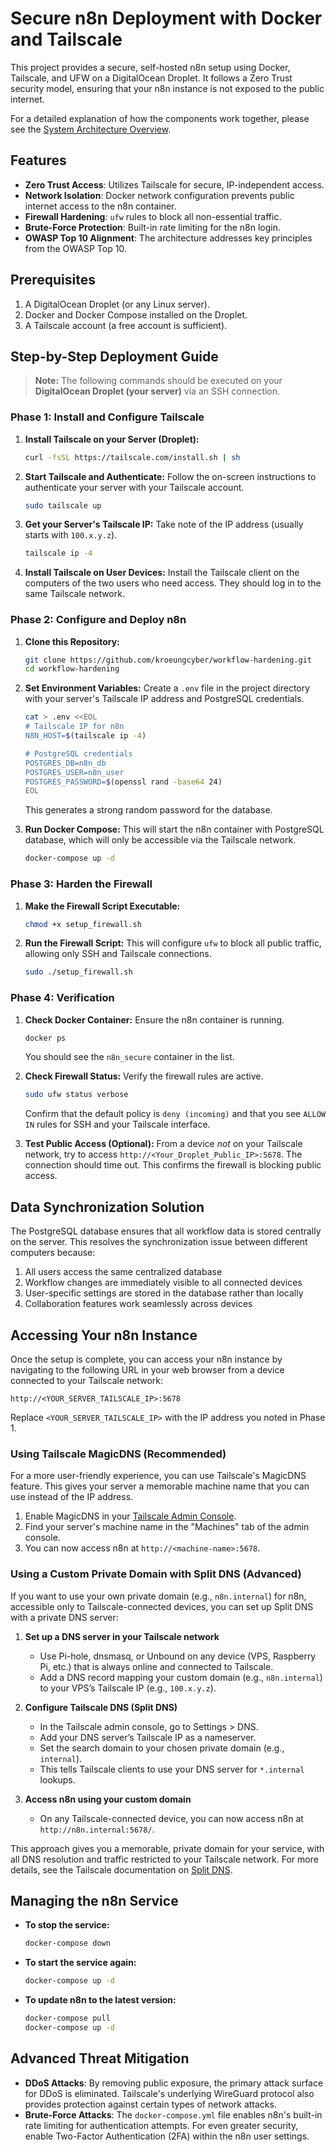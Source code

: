 # Secure n8n Deployment with Docker and Tailscale

This project provides a secure, self-hosted n8n setup using Docker, Tailscale, and UFW on a DigitalOcean Droplet. It follows a Zero Trust security model, ensuring that your n8n instance is not exposed to the public internet.

For a detailed explanation of how the components work together, please see the [System Architecture Overview](ARCHITECTURE.md).

## Features

- **Zero Trust Access**: Utilizes Tailscale for secure, IP-independent access.
- **Network Isolation**: Docker network configuration prevents public internet access to the n8n container.
- **Firewall Hardening**: `ufw` rules to block all non-essential traffic.
- **Brute-Force Protection**: Built-in rate limiting for the n8n login.
- **OWASP Top 10 Alignment**: The architecture addresses key principles from the OWASP Top 10.

## Prerequisites

1.  A DigitalOcean Droplet (or any Linux server).
2.  Docker and Docker Compose installed on the Droplet.
3.  A Tailscale account (a free account is sufficient).

## Step-by-Step Deployment Guide

> **Note:** The following commands should be executed on your **DigitalOcean Droplet (your server)** via an SSH connection.

### Phase 1: Install and Configure Tailscale

1.  **Install Tailscale on your Server (Droplet):**
    ```bash
    curl -fsSL https://tailscale.com/install.sh | sh
    ```

2.  **Start Tailscale and Authenticate:**
    Follow the on-screen instructions to authenticate your server with your Tailscale account.
    ```bash
    sudo tailscale up
    ```

3.  **Get your Server's Tailscale IP:**
    Take note of the IP address (usually starts with `100.x.y.z`).
    ```bash
    tailscale ip -4
    ```

4.  **Install Tailscale on User Devices:**
    Install the Tailscale client on the computers of the two users who need access. They should log in to the same Tailscale network.

### Phase 2: Configure and Deploy n8n

1.  **Clone this Repository:**
    ```bash
    git clone https://github.com/kroeungcyber/workflow-hardening.git
    cd workflow-hardening
    ```

2.  **Set Environment Variables:**
    Create a `.env` file in the project directory with your server's Tailscale IP address and PostgreSQL credentials.
    ```bash
    cat > .env <<EOL
    # Tailscale IP for n8n
    N8N_HOST=$(tailscale ip -4)
    
    # PostgreSQL credentials
    POSTGRES_DB=n8n_db
    POSTGRES_USER=n8n_user
    POSTGRES_PASSWORD=$(openssl rand -base64 24)
    EOL
    ```
    This generates a strong random password for the database.

3.  **Run Docker Compose:**
    This will start the n8n container with PostgreSQL database, which will only be accessible via the Tailscale network.
    ```bash
    docker-compose up -d
    ```

### Phase 3: Harden the Firewall

1.  **Make the Firewall Script Executable:**
    ```bash
    chmod +x setup_firewall.sh
    ```

2.  **Run the Firewall Script:**
    This will configure `ufw` to block all public traffic, allowing only SSH and Tailscale connections.
    ```bash
    sudo ./setup_firewall.sh
    ```

### Phase 4: Verification

1.  **Check Docker Container:** Ensure the n8n container is running.
    ```bash
    docker ps
    ```
    You should see the `n8n_secure` container in the list.

2.  **Check Firewall Status:** Verify the firewall rules are active.
    ```bash
    sudo ufw status verbose
    ```
    Confirm that the default policy is `deny (incoming)` and that you see `ALLOW IN` rules for SSH and your Tailscale interface.

3.  **Test Public Access (Optional):** From a device *not* on your Tailscale network, try to access `http://<Your_Droplet_Public_IP>:5678`. The connection should time out. This confirms the firewall is blocking public access.

## Data Synchronization Solution

The PostgreSQL database ensures that all workflow data is stored centrally on the server. This resolves the synchronization issue between different computers because:

1. All users access the same centralized database
2. Workflow changes are immediately visible to all connected devices
3. User-specific settings are stored in the database rather than locally
4. Collaboration features work seamlessly across devices

## Accessing Your n8n Instance

Once the setup is complete, you can access your n8n instance by navigating to the following URL in your web browser from a device connected to your Tailscale network:

`http://<YOUR_SERVER_TAILSCALE_IP>:5678`

Replace `<YOUR_SERVER_TAILSCALE_IP>` with the IP address you noted in Phase 1.

### Using Tailscale MagicDNS (Recommended)

For a more user-friendly experience, you can use Tailscale's MagicDNS feature. This gives your server a memorable machine name that you can use instead of the IP address.

1.  Enable MagicDNS in your [Tailscale Admin Console](https://login.tailscale.com/admin/dns).
2.  Find your server's machine name in the "Machines" tab of the admin console.
3.  You can now access n8n at `http://<machine-name>:5678`.

### Using a Custom Private Domain with Split DNS (Advanced)

If you want to use your own private domain (e.g., `n8n.internal`) for n8n, accessible only to Tailscale-connected devices, you can set up Split DNS with a private DNS server:

1. **Set up a DNS server in your Tailscale network**  
   - Use Pi-hole, dnsmasq, or Unbound on any device (VPS, Raspberry Pi, etc.) that is always online and connected to Tailscale.
   - Add a DNS record mapping your custom domain (e.g., `n8n.internal`) to your VPS’s Tailscale IP (e.g., `100.x.y.z`).

2. **Configure Tailscale DNS (Split DNS)**
   - In the Tailscale admin console, go to Settings > DNS.
   - Add your DNS server’s Tailscale IP as a nameserver.
   - Set the search domain to your chosen private domain (e.g., `internal`).
   - This tells Tailscale clients to use your DNS server for `*.internal` lookups.

3. **Access n8n using your custom domain**
   - On any Tailscale-connected device, you can now access n8n at `http://n8n.internal:5678/`.

This approach gives you a memorable, private domain for your service, with all DNS resolution and traffic restricted to your Tailscale network. For more details, see the Tailscale documentation on [Split DNS](https://tailscale.com/kb/1054/dns/).

## Managing the n8n Service

-   **To stop the service:**
    ```bash
    docker-compose down
    ```
-   **To start the service again:**
    ```bash
    docker-compose up -d
    ```
-   **To update n8n to the latest version:**
    ```bash
    docker-compose pull
    docker-compose up -d
    ```

## Advanced Threat Mitigation

-   **DDoS Attacks**: By removing public exposure, the primary attack surface for DDoS is eliminated. Tailscale's underlying WireGuard protocol also provides protection against certain types of network attacks.
-   **Brute-Force Attacks**: The `docker-compose.yml` file enables n8n's built-in rate limiting for authentication attempts. For even greater security, enable Two-Factor Authentication (2FA) within the n8n user settings.
